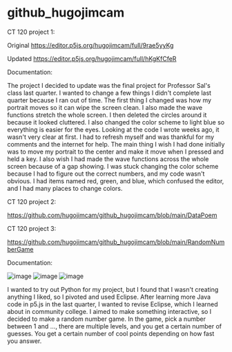 # github_hugojimcam

CT 120 project 1:

Original https://editor.p5js.org/hugojimcam/full/9rae5yyKg

Updated https://editor.p5js.org/hugojimcam/full/hKgKfCfeR

Documentation:

The project I decided to update was the final project for Professor Sal's class last quarter. I wanted to change a few things I didn't complete last quarter because I ran out of time. The first thing I changed was how my portrait moves so it can wipe the screen clean. I also made the wave functions stretch the whole screen. I then deleted the circles around it because it looked cluttered. I also changed the color scheme to light blue so everything is easier for the eyes. Looking at the code I wrote weeks ago, it wasn't very clear at first. I had to refresh myself and was thankful for my comments and the internet for help. The main thing I wish I had done initially was to move my portrait to the center and make it move when I pressed and held a key. I also wish I had made the wave functions across the whole screen because of a gap showing. I was stuck changing the color scheme because I had to figure out the correct numbers, and my code wasn't obvious. I had items named red, green, and blue, which confused the editor, and I had many places to change colors. 

CT 120 project 2: 

https://github.com/hugojimcam/github_hugojimcam/blob/main/DataPoem

CT 120 project 3: 

https://github.com/hugojimcam/github_hugojimcam/blob/main/RandomNumberGame

Documentation: 

![image](https://github.com/user-attachments/assets/dd7fb5a0-38a7-4f43-9947-f9dab3196a0f)
![image](https://github.com/user-attachments/assets/4b460ef2-14e1-41ff-abb7-1ec7a6f4da81)
![image](https://github.com/user-attachments/assets/fa500548-8cd1-42a1-9a9c-26280a18d482)

I wanted to try out Python for my project, but I found that I wasn't creating anything I liked, so I pivoted and used Eclipse. After learning more Java code in p5.js in the last quarter, I wanted to revise Eclipse, which I learned about in community college. I aimed to make something interactive, so I decided to make a random number game. In the game, pick a number between 1 and ..., there are multiple levels, and you get a certain number of guesses. You get a certain number of cool points depending on how fast you answer. 


